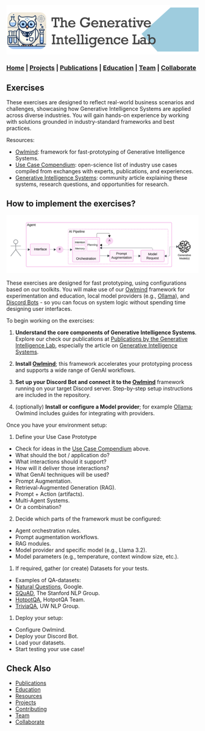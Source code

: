 ![GenI-Lab Banner](./images/genilab-banner.png)

### [Home](index.md) | [Projects](projects.md) | [Publications](knowledge.md) | [Education](knowledge.md#education) | [Team](people.md) | [Collaborate](collaborate.md)


## Exercises

These exercises are designed to reflect real-world business scenarios and challenges, showcasing how Generative Intelligence Systems are applied across diverse industries. You will gain hands-on experience by working with solutions grounded in industry-standard frameworks and best practices.

Resources:

* [Owlmind](https://github.com/genilab-fau/owlmind): framework for fast-prototyping of Generative Intelligence Systems.
* [Use Case Compendium](https://docs.google.com/spreadsheets/d/1Ge2chxRrBjILHkZthtzymqAbs3TkwrGiMMge23zC8jA/edit?usp=sharing): open-science list of industry use cases compiled from exchanges with experts, publications, and experiences.
* [Generative Intelligence Systems](https://medium.com/generative-intelligence-lab/generative-intelligence-systems-concepts-and-research-opportunities-0740b1b5c7eb): community article explaining these systems, research questions, and opportunities for research.


## How to implement the exercises?

![GenI System Architecture](./images/docs/genai-arch.png)

These exercises are designed for fast prototyping, using configurations based on our toolkits. You will make use of our [Owlmind](https://github.com/genilab-fau/owlmind) framework for experimentation and education, local model providers (e.g., [Ollama](http://www.ollama.com)), and [Discord Bots](http://www.discord.com) - so you can focus on system logic without spending time designing user interfaces.


To begin working on the exercises:

1. **Understand the core components of Generative Intelligence Systems**. Explore our check our publications at [Publications by the Generative Intelligence Lab](https://medium.com/generative-intelligence-lab), especially the article on [Generative Intelligence Systems](https://medium.com/generative-intelligence-lab/generative-intelligence-systems-concepts-and-research-opportunities-0740b1b5c7eb).

1. **Install [Owlmind](https://github.com/genilab-fau/owlmind)**; this framework accelerates your prototyping process and supports a wide range of GenAI workflows.

1. **Set up your Discord Bot and connect it to the [Owlmind](https://github.com/genilab-fau/owlmind)** framework running on your target Discord server. Step-by-step setup instructions are included in the repository.

1. (optionally) **Install or configure a Model provider**; for example [Ollama](http://www.ollama.com); Owlmind includes guides for integrating with providers.


Once you have your environment setup:

1. Define your Use Case Prototype
 * Check for ideas in the [Use Case Compendium](#exercises) above.
 * What should the bot / application do?
 * What interactions should it support?
 * How will it deliver those interactions?
 * What GenAI techniques will be used?
 * Prompt Augmentation.
 * Retrieval-Augmented Generation (RAG).
 * Prompt + Action (artifacts).
 * Multi-Agent Systems.
 * Or a combination?

2. Decide which parts of the framework must be configured:
 * Agent orchestration rules.
 * Prompt augmentation workflows.
 * RAG modules.
 * Model provider and specific model (e.g., Llama 3.2).
 * Model parameters (e.g., temperature, context window size, etc.).

1. If required, gather (or create) Datasets for your tests.
 * Examples of QA-datasets:
 * [Natural Questions](https://ai.google.com/research/NaturalQuestions), Google.
 * [SQuAD](https://rajpurkar.github.io/SQuAD-explorer/), The Stanford NLP Group.
 * [HotpotQA](https://hotpotqa.github.io/), HotpotQA Team.
 * [TriviaQA](http://nlp.cs.washington.edu/triviaqa/), UW NLP Group.

1. Deploy your setup: 
 * Configure Owlmind.
 * Deploy your Discord Bot.
 * Load your datasets.
 * Start testing your use case!


## Check Also

* [Publications](knowledge.md#publications)
* [Education](knowledge.md#education)
* [Resources](projects.md#resources)
* [Projects](projects.md)
* [Contributing](contribute.md)
* [Team](people.md)
* [Collaborate](collaborate.md)
 
 
